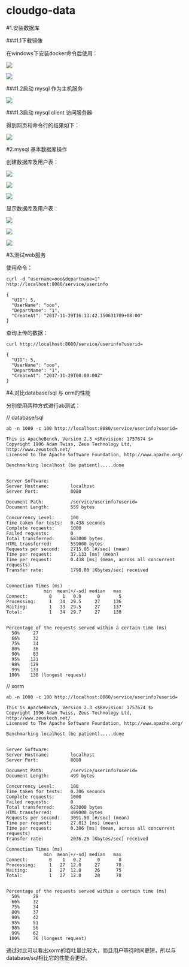 # cloudgo-data


#1.安装数据库

###1.1下载镜像

在windows下安装docker命令后使用：

![](https://github.com/JXONEV/cloudgo-data/raw/master/image/1.png)

![](https://github.com/JXONEV/cloudgo-data/raw/master/image/2.png)

###1.2启动 mysql 作为主机服务

![](https://github.com/JXONEV/cloudgo-data/raw/master/image/3.png)

###1.3启动 mysql client 访问服务器

得到网页和命令行的结果如下：

![](https://github.com/JXONEV/cloudgo-data/raw/master/image/4.png)

#2.mysql 基本数据库操作

创建数据库及用户表：

![](https://github.com/JXONEV/cloudgo-data/raw/master/image/5.png)

![](https://github.com/JXONEV/cloudgo-data/raw/master/image/6.png)

![](https://github.com/JXONEV/cloudgo-data/raw/master/image/7.png)

显示数据库及用户表：

![](https://github.com/JXONEV/cloudgo-data/raw/master/image/8.png)

![](https://github.com/JXONEV/cloudgo-data/raw/master/image/9.png)

![](https://github.com/JXONEV/cloudgo-data/raw/master/image/10.png)

#3.测试web服务

使用命令：

```shell
curl -d "username=ooo&departname=1" http://localhost:8080/service/userinfo
```

```
{
  "UID": 5,
  "UserName": "ooo",
  "DepartName": "1",
  "CreateAt": "2017-11-29T16:13:42.150631709+08:00"
}
```

查询上传的数据：
```shell
curl http://localhost:8080/service/userinfo?userid=
```

```
{
  "UID": 5,
  "UserName": "ooo",
  "DepartName": "1",
  "CreateAt": "2017-11-29T00:00:00Z"
}
```

#4.对比database/sql 与 orm的性能

分别使用两种方式进行ab测试：

// database/sql
```shell
ab -n 1000 -c 100 http://localhost:8080/service/userinfo?userid=
```

```shell
This is ApacheBench, Version 2.3 <$Revision: 1757674 $>
Copyright 1996 Adam Twiss, Zeus Technology Ltd, http://www.zeustech.net/
Licensed to The Apache Software Foundation, http://www.apache.org/

Benchmarking localhost (be patient).....done


Server Software:        
Server Hostname:        localhost
Server Port:            8080

Document Path:          /service/userinfo?userid=
Document Length:        559 bytes

Concurrency Level:      100
Time taken for tests:   0.438 seconds
Complete requests:      1000
Failed requests:        0
Total transferred:      683000 bytes
HTML transferred:       559000 bytes
Requests per second:    2715.05 [#/sec] (mean)
Time per request:       37.133 [ms] (mean)
Time per request:       0.438 [ms] (mean, across all concurrent requests)
Transfer rate:          1798.80 [Kbytes/sec] received


Connection Times (ms)
              min  mean[+/-sd] median   max
Connect:        0    1   0.9      0       5
Processing:     1   34  29.5     27     136
Waiting:        1   33  29.5     27     137
Total:          1   34  29.7     27     138


Percentage of the requests served within a certain time (ms)
  50%     27
  66%     32
  75%     34
  80%     36
  90%     83
  95%    121
  98%    129
  99%    133
 100%    138 (longest request)
```

// xorm
```shell
ab -n 1000 -c 100 http://localhost:8080/service/userinfo?userid=
```

```shell
This is ApacheBench, Version 2.3 <$Revision: 1757674 $>
Copyright 1996 Adam Twiss, Zeus Technology Ltd, http://www.zeustech.net/
Licensed to The Apache Software Foundation, http://www.apache.org/

Benchmarking localhost (be patient).....done


Server Software:        
Server Hostname:        localhost
Server Port:            8080

Document Path:          /service/userinfo?userid=
Document Length:        499 bytes

Concurrency Level:      100
Time taken for tests:   0.306 seconds
Complete requests:      1000
Failed requests:        0
Total transferred:      623000 bytes
HTML transferred:       499000 bytes
Requests per second:    3091.50 [#/sec] (mean)
Time per request:       27.813 [ms] (mean)
Time per request:       0.306 [ms] (mean, across all concurrent requests)
Transfer rate:          2036.25 [Kbytes/sec] received

Connection Times (ms)
              min  mean[+/-sd] median   max
Connect:        0    1   0.2      0       8
Processing:     1   27  12.0     27      78
Waiting:        1   27  12.0     26      75
Total:          1   27  12.0     28      78


Percentage of the requests served within a certain time (ms)
  50%     28
  66%     32
  75%     34
  80%     37
  90%     42
  95%     51
  98%     56
  99%     62
 100%     76 (longest request)
```

通过对比可以看出xorm的吞吐量比较大，而且用户等待时间更短，所以与database/sql相比它的性能会更好。
